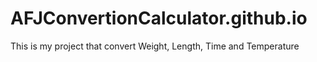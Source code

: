 # AFJConvertionCalculator.github.io
This is my project that convert Weight, Length, Time and Temperature
